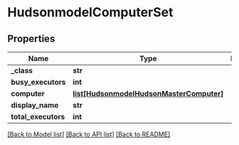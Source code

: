 # HudsonmodelComputerSet

## Properties
Name | Type | Description | Notes
------------ | ------------- | ------------- | -------------
**_class** | **str** |  | [optional] 
**busy_executors** | **int** |  | [optional] 
**computer** | [**list[HudsonmodelHudsonMasterComputer]**](HudsonmodelHudsonMasterComputer.md) |  | [optional] 
**display_name** | **str** |  | [optional] 
**total_executors** | **int** |  | [optional] 

[[Back to Model list]](../README.md#documentation-for-models) [[Back to API list]](../README.md#documentation-for-api-endpoints) [[Back to README]](../README.md)


